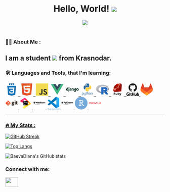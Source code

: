 <div id="header" align="center">
<h1>
  Hello, World!
  <img src="https://media.giphy.com/media/hvRJCLFzcasrR4ia7z/giphy.gif" width="30px"/>
</h1>
  <img src="https://media.giphy.com/media/3oKIPnAiaMCws8nOsE/giphy.gif" width="225"/>
<div id="badges">
</div>
<img src="https://komarev.com/ghpvc/?username=BaevaDiana&style=flat-square&color=blue" alt=""/>
</div>

### :woman_technologist: About Me :
I am a student <img src="https://media.giphy.com/media/WUlplcMpOCEmTGBtBW/giphy.gif" width="30"> from Krasnodar.
---

### :hammer_and_wrench: Languages and Tools, that I'm learning:
<div>
  <a href="https://www.w3.org/" target="_blank"><img src="https://github.com/devicons/devicon/blob/master/icons/css3/css3-plain-wordmark.svg"  title="CSS3" alt="CSS" width="40" height="40"/>&nbsp;
  <a href="https://www.w3.org/" target="_blank"><img src="https://github.com/devicons/devicon/blob/master/icons/html5/html5-original.svg" title="HTML5" alt="HTML" width="40" height="40"/>&nbsp;
  <a href="https://www.javascript.com/" target="_blank"><img src="https://github.com/devicons/devicon/blob/master/icons/javascript/javascript-original.svg" title="JavaScript" alt="JavaScript" width="40" height="40"/>&nbsp;
  <a href="https://vuejs.org" target="_blank"><img src="https://github.com/devicons/devicon/blob/master/icons/vuejs/vuejs-original.svg" title="VueJS" alt="VueJS" width="40" height="40"/>&nbsp;
  <a href="https://www.djangoproject.com/" target="_blank"><img src="https://github.com/devicons/devicon/blob/master/icons/django/django-plain-wordmark.svg" title="Django" alt="Django" width="40" height="40"/>&nbsp;
  <a href="https://www.python.org" target="_blank"><img src="https://github.com/devicons/devicon/blob/master/icons/python/python-original-wordmark.svg" title="Python" alt="Python" width="40" height="40"/>&nbsp;
  <a href="https://www.r-project.org/" target="_blank"><img src="https://github.com/devicons/devicon/blob/master/icons/r/r-original.svg" title="R" alt="R" width="40" height="40"/>&nbsp;
  <a href="https://www.ruby-lang.org/ru/" target="_blank"><img src="https://github.com/devicons/devicon/blob/master/icons/ruby/ruby-original-wordmark.svg" title="Ruby" alt="Ruby" width="40" height="40"/>&nbsp;
  <a href="https://github.com/BaevaDiana" target="_blank"><img src="https://github.com/devicons/devicon/blob/master/icons/github/github-original-wordmark.svg" title="Github" **alt="Github" width="40" height="40"/>
 <a href="https://www.gitlab.com/" target="_blank"><img src="https://github.com/devicons/devicon/blob/master/icons/gitlab/gitlab-original.svg" title="GitLab" **alt="Oracle" width="40" height="40"/> 
   <a href="https://git-scm.com/" target="_blank"><img src="https://github.com/devicons/devicon/blob/master/icons/git/git-original-wordmark.svg" title="Git" **alt="Git" width="40" height="40"/>
   <a href="https://www.jetbrains.com/" target="_blank"><img src="https://github.com/devicons/devicon/blob/master/icons/jetbrains/jetbrains-original.svg" title="JetBrains" **alt="Jetbrains" width="40" height="40"/>
   <a href="https://www.jetbrains.com/webstorm/" target="_blank"><img src="https://github.com/devicons/devicon/blob/master/icons/webstorm/webstorm-original-wordmark.svg" title="Webstorm" **alt="Webstorm" width="40" height="40"/>
  <a href="https://code.visualstudio.com/" target="_blank"><img src="https://github.com/devicons/devicon/blob/master/icons/vscode/vscode-original-wordmark.svg" title="VScode" **alt="Vscode" width="40" height="40"/>
   <a href="https://www.jetbrains.com/pycharm/" target="_blank"><img src="https://github.com/devicons/devicon/blob/master/icons/pycharm/pycharm-original-wordmark.svg" title="PyCharm" **alt="PyCharm" width="40" height="40"/>
  <a href="https://posit.co/downloads/" target="_blank"><img src="https://github.com/devicons/devicon/blob/master/icons/rstudio/rstudio-original.svg" title="RStudio" **alt="RStudio" width="40" height="40"/>
  <a href="https://www.oracle.com/" target="_blank"><img src="https://github.com/devicons/devicon/blob/master/icons/oracle/oracle-original.svg" title="Oracle" **alt="Oracle" width="40" height="40"/> 
    
</div>

---

### :fire: My Stats :
[![GitHub Streak](http://github-readme-streak-stats.herokuapp.com?user=BaevaDiana&theme=light&background=ffffff)](https://git.io/streak-stats)

[![Top Langs](https://github-readme-stats.vercel.app/api/top-langs/?username=BaevaDiana&layout=compact)](https://github.com/BaevaDiana/github-readme-stats)

![BaevaDiana's GitHub stats](https://github-readme-stats.vercel.app/api?username=BaevaDiana&theme=cobalt&show_icons=true)

<h3 align="left">Connect with me:</h3>
<p align="left">
<a href="https://twitter.com/Diavell_b?t=VpFFkso2uBOBFsd4rQIm1Q&s=35" target="blank"><img align="center" src="https://cdn.jsdelivr.net/npm/simple-icons@3.0.1/icons/twitter.svg" alt="" height="30" width="40" /></a>
</p>
